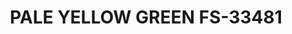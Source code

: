 ---
layout: product
title: "PALE YELLOW GREEN FS-33481"
price: "300" 
desc: "Akrilna boja 17mL - Metalik"
img_path: "/assets/img/AMMO.F-505.jpg"
brand: "AMMO"
available: false
special_offer: false
new: false
soon: false
cat: "020000"
subcat: "020100"
subsubcat: "020101"
sifra: "AMMO.F-505"
popular: false
---